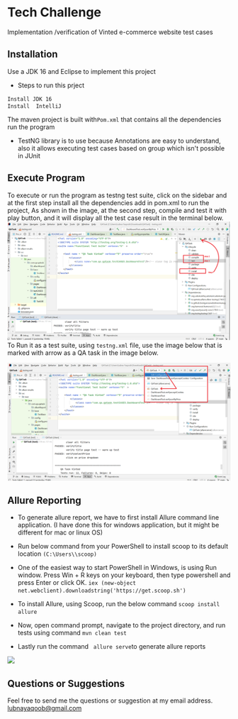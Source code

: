 
# Tech Challenge

Implementation /verification of Vinted e-commerce website test cases 
## Installation

Use a JDK 16 and Eclipse to implement this project 
* Steps to run this prject
```
Install JDK 16
Install  IntelliJ
```
The maven project is built with```Pom.xml```  that contains all the dependencies run the program
* TestNG library is to use because Annotations are easy to understand, also it allows executing test cases based on group which isn't possible in JUnit



## Execute Program 
To execute or run the program as testng test suite, click on the sidebar and at the first step install all the dependencies add in pom.xml to run the project,
As shown in the image, at the second step, compile and test it with play button, 
and it will display all the test case result in the terminal below. 
![](images/1.png)
To Run it as a test suite, using ``testng.xml`` file, use the image below that is marked with arrow as a QA task in the image below. 

![](images/2.png)


## Allure Reporting

* To generate allure report, we have to first install Allure command line application. (I have done this for windows application, but it might be different for mac or linux OS)

* Run below command from your PowerShell to install scoop to its default location
  `````(C:\Users\\scoop)`````
* One of the easiest way to start PowerShell in Windows, is using Run window. Press Win + R keys on your keyboard, then type powershell and press Enter or click OK. ``iex (new-object net.webclient).downloadstring('https://get.scoop.sh')``
* To install Allure, using Scoop, run the below command  ``scoop install allure``
* Now, open command prompt, navigate to the project directory, and run tests using command `` mvn clean test
  ``
* Lastly run the command `` allure serve``to generate allure reports

![](images/3.png)
## Questions or Suggestions
Feel free to send me the questions or suggestion at my email address.
lubnayaqoob@gmail.com